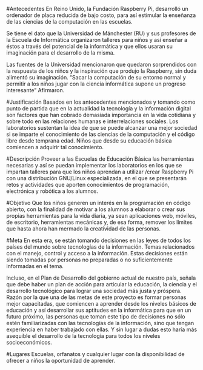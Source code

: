 #Antecedentes
En Reino Unido, la Fundación  Raspberry Pi, desarrolló un ordenador de placa reducida de bajo costo, para así estimular la enseñanza de las ciencias de la computación en las escuelas. 

Se tiene el dato que la Universidad de Mánchester (RU) y sus profesores de la Escuela de Informática organizaron talleres para niños y así enseñar a éstos a través del potencial de la informática y que ellos usaran su imaginación para el desarrollo de la misma.  

Las fuentes de la Universidad mencionaron que quedaron sorprendidos con la respuesta de los niños y la inspiración que produjo la Raspberry, sin duda alimentó su imaginación. “Sacar la computación de su entorno normal y permitir a los niños jugar con la ciencia informática supone un progreso interesante” Afirmaron. 


#Justificación
Basados en los antecedentes mencionados y tomando como punto de partida que en la actualidad la tecnología y la información digital son  factores que han cobrado demasiada importancia en la vida cotidiana y sobre todo en las relaciones humanas e interrelaciones sociales.  Los laboratorios sustentan la idea de que se puede alcanzar una mejor sociedad si se imparte el conocimiento de las ciencias de la computación y el código libre desde temprana edad.  Niños que desde su educación básica comiencen a adquirir tal conocimiento. 

#Descripción
Proveer a las Escuelas de Educación Básica las herramientas necesarias y así se puedan implementar los laboratorios en los que se impartan talleres para que los niños aprendan a utilizar /crear  Raspberry Pi con una distribución GNU/Linux especializada, en el que se presentarán retos y actividades que aporten conocimientos de programación, electrónica y robótica a los alumnos.

#Objetivo
Que los niños generen un interés en la programación en código abierto, con la finalidad de motivar a los alumnos a elaborar o crear sus propias herramientas para la vida diaria, ya sean aplicaciones web, móviles, de escritorio, herramientas mecánicas y, de esa forma, remover los límites que hasta ahora han mermado la creatividad de las personas.
	
#Meta
En esta era, se están tomando decisiones en las leyes de todos los países del mundo sobre tecnologías de la información. Temas relacionados con el manejo, control y acceso a la información. Estas decisiones están siendo tomadas por personas no preparadas o no suficientemente informadas en el tema. 

Incluso, en el Plan de Desarrollo del gobierno actual de nuestro país, señala que debe haber un plan de acción para articular la educación, la ciencia y el desarrollo tecnológico para lograr una sociedad más justa y próspera.
Razón por la que una de las metas de este proyecto es formar personas mejor capacitadas, que comiencen a aprender desde los niveles básicos de educación y así desarrollar sus aptitudes en la informática para que en un futuro próximo, las personas que toman este tipo de decisiones  no sólo estén familiarizadas con las tecnologías de la información, sino que tengan experiencia en haber trabajado con ellas.  Y sin lugar a dudas esto haría más asequible el desarrollo de la tecnología para todos los niveles socioeconómicos. 

#Lugares
Escuelas, orfanatos y cualquier lugar con la disponibilidad de ofrecer a niños la oportunidad de aprender.


